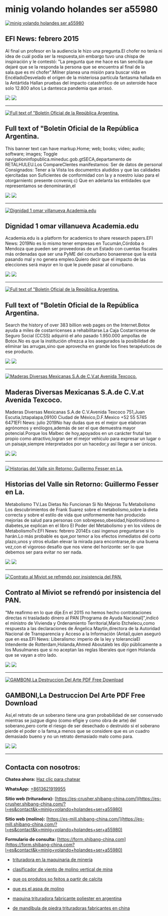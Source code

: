 # minig volando holandes ser a55980

<a href="https://swt.shibang-china.com/?l=es&img&k=minig+volando+holandes+ser+a55980" target="_blank">![minig volando holandes ser a55980](http://static.shibang-china.com/all-800x300/1121.jpg)</a>

## EFI News: febrero 2015
Al final un profesor en la audiencia le hizo una pregunta.El chofer no tenía ni idea de cuál podía ser la respuesta,sin embargo tuvo una chispa de inspiración y le contestó: "La pregunta que me hace es tan sencilla que dejaré que se la responda la persona que se encuentra al final de la sala.que es mi chofer".Milner planea una misión para buscar vida en EncéladoDesvelado el origen de la misteriosa partícula fantasma hallada en la Antártida Hallan pruebas del impacto catastrófico de un asteroide hace solo 12.800 años La dantesca pandemia que arrasó.


<a href="https://whatsapp.shibangsoft.com/WhatsApp.php" target="_blank" title="WhatsApp">![](http://static.shibang-china.com/icon/whatsapp.png)</a> <a href="https://swt.shibang-china.com/?l=es&icon&k=minig+volando+holandes+ser+a55980" target="_blank">![](http://static.shibang-china.com/icon/chat-es.png)</a>

---

<a href="https://swt.shibang-china.com/?l=es&img&k=minig+volando+holandes+ser+a55980" target="_blank">![Full text of "Boletín Oficial de la República Argentina.](http://static.shibang-china.com/all-800x300/201.jpg)</a>

## Full text of "Boletín Oficial de la República Argentina.
This banner text can have markup.Home; web; books; video; audio; software; images; Toggle navigationinfopublica.mineduc.gob.gtSECA,departamento de RETALHULEU.Los CompareClentes manifestamos: Ser de datos de personal Consignados: Tener a la Vista los documentcs aludidos y que las calidades ejercitadas son Suficientes de conformidad con la y a noestro iuiao para el otorgarnientc presente ccnveniq c) Que en adelanta las entidades que representamos se denominarán,el


<a href="https://whatsapp.shibangsoft.com/WhatsApp.php" target="_blank" title="WhatsApp">![](http://static.shibang-china.com/icon/whatsapp.png)</a> <a href="https://swt.shibang-china.com/?l=es&icon&k=minig+volando+holandes+ser+a55980" target="_blank">![](http://static.shibang-china.com/icon/chat-es.png)</a>

---

<a href="https://swt.shibang-china.com/?l=es&img&k=minig+volando+holandes+ser+a55980" target="_blank">![Dignidad 1 omar villanueva Academia.edu](http://static.shibang-china.com/all-800x300/1507.jpg)</a>

## Dignidad 1 omar villanueva Academia.edu
Academia.edu is a platform for academics to share research papers.EFI News: 2019No es lo mismo tener empresas en Tucumán,Córdoba o Mendoza que pueden ser proveedoras de un Estado con cuentas fiscales más ordenadas que ser una PyME del conurbano bonaerense que la está pasando mal y no genera empleo.Quiero decir que el impacto de las elecciones será mayor en lo que le puede pasar al conurbano.


<a href="https://whatsapp.shibangsoft.com/WhatsApp.php" target="_blank" title="WhatsApp">![](http://static.shibang-china.com/icon/whatsapp.png)</a> <a href="https://swt.shibang-china.com/?l=es&icon&k=minig+volando+holandes+ser+a55980" target="_blank">![](http://static.shibang-china.com/icon/chat-es.png)</a>

---

<a href="https://swt.shibang-china.com/?l=es&img&k=minig+volando+holandes+ser+a55980" target="_blank">![Full text of "Boletín Oficial de la República Argentina.](http://static.shibang-china.com/all-800x300/510.jpg)</a>

## Full text of "Boletín Oficial de la República Argentina.
Search the history of over 383 billion web pages on the Internet.Botox ayuda a miles de costarricenses a rehabilitarse.La Caja Costarricense de Seguro Social (CCSS) adquirió el año pasado 1.950.000 ampollas de Botox.No es que la institución ofrezca a los asegurados la posibilidad de eliminar las arrugas,sino que aprovecha en grande los fines terapéuticos de ese producto.


<a href="https://whatsapp.shibangsoft.com/WhatsApp.php" target="_blank" title="WhatsApp">![](http://static.shibang-china.com/icon/whatsapp.png)</a> <a href="https://swt.shibang-china.com/?l=es&icon&k=minig+volando+holandes+ser+a55980" target="_blank">![](http://static.shibang-china.com/icon/chat-es.png)</a>

---

<a href="https://swt.shibang-china.com/?l=es&img&k=minig+volando+holandes+ser+a55980" target="_blank">![Maderas Diversas Mexicanas S.A.de C.V.at Avenida Texcoco.](http://static.shibang-china.com/all-800x300/1100.jpg)</a>

## Maderas Diversas Mexicanas S.A.de C.V.at Avenida Texcoco.
Maderas Diversas Mexicanas S.A.de C.V.Avenida Texcoco 751,Juan Escutia,Iztapalapa,09100 Ciudad de México,D.F.Mexico +52 55 5745 6471EFI News: julio 2019No hay dudas que es el mejor que elaboran agrónomos y enólogos,además de ser el que demuestra mayor potencial.Porque los Malbec de hoy,apoyados en un carácter frutal tan propio como atractivo,logran ser el mejor vehículo para expresar un lugar o un paisaje,siempre interpretados por un hacedor,y así llegar a ser únicos.


<a href="https://whatsapp.shibangsoft.com/WhatsApp.php" target="_blank" title="WhatsApp">![](http://static.shibang-china.com/icon/whatsapp.png)</a> <a href="https://swt.shibang-china.com/?l=es&icon&k=minig+volando+holandes+ser+a55980" target="_blank">![](http://static.shibang-china.com/icon/chat-es.png)</a>

---

<a href="https://swt.shibang-china.com/?l=es&img&k=minig+volando+holandes+ser+a55980" target="_blank">![Historias del Valle sin Retorno: Guillermo Fesser en La.](http://static.shibang-china.com/all-800x300/560.jpg)</a>

## Historias del Valle sin Retorno: Guillermo Fesser en La.
Metabolismo TV.Las Dietas No Funcionan Si No Mejoras Tu Metabolismo Los descubrimientos de Frank Suarez sobre el metabolismo,sobre la dieta correcta y sobre el estilo de vida que uniformemente han producido mejorías de salud para personas con sobrepeso,obesidad,hipotiroidismo o diabetes,se explican en el libro El Poder del Metabolismo y en los videos de MetabolismoTv.EFI News: febrero 2014Es casi ingenuo preguntarse si lo harán.Lo más probable es que,por temor a los efectos inmediatos del corto plazo,unos y otros eludan elevar la mirada para encontrarse,de una buena vez,con el vigoroso desafío que nos viene del horizonte: ser lo que debemos ser para evitar no ser nada.


<a href="https://whatsapp.shibangsoft.com/WhatsApp.php" target="_blank" title="WhatsApp">![](http://static.shibang-china.com/icon/whatsapp.png)</a> <a href="https://swt.shibang-china.com/?l=es&icon&k=minig+volando+holandes+ser+a55980" target="_blank">![](http://static.shibang-china.com/icon/chat-es.png)</a>

---

<a href="https://swt.shibang-china.com/?l=es&img&k=minig+volando+holandes+ser+a55980" target="_blank">![Contrato al Miviot se refrendó por insistencia del PAN.](http://static.shibang-china.com/all-800x300/339.jpg)</a>

## Contrato al Miviot se refrendó por insistencia del PAN.
"Me reafirmo en lo que dije.En el 2015 no hemos hecho contrataciones directas ni trasladado dinero al PAN [Programa de Ayuda Nacional]",indicó el ministro de Vivienda y Ordenamiento Territorial,Mario Etchelecu,como respuesta a las declaraciones de Ángelica Maytín,directora de la Autoridad Nacional de Transparencia y Acceso a la Información (Antai),quien aseguró que en esa.EFI News: Liberalismo: imperio de la ley y toleranciaEl Intendente de Rotterdam,Holanda,Ahmed Aboutaleb les dijo públicamente a los Musulmanes que si no aceptan las reglas liberales que rigen Holanda que se vayan a otro lado.


<a href="https://whatsapp.shibangsoft.com/WhatsApp.php" target="_blank" title="WhatsApp">![](http://static.shibang-china.com/icon/whatsapp.png)</a> <a href="https://swt.shibang-china.com/?l=es&icon&k=minig+volando+holandes+ser+a55980" target="_blank">![](http://static.shibang-china.com/icon/chat-es.png)</a>

---

<a href="https://swt.shibang-china.com/?l=es&img&k=minig+volando+holandes+ser+a55980" target="_blank">![GAMBONI,La Destruccion Del Arte PDF Free Download](http://static.shibang-china.com/all-800x300/690.jpg)</a>

## GAMBONI,La Destruccion Del Arte PDF Free Download
Así,el retrato de un soberano tiene una gran probabilidad de ser conservado mientras se juzgue digno (como efigie y como obra de arte) del soberano,pero corte el riesgo de ser desechado o destruido si el soberano pierde el poder o la fama,a menos que se considere que es un cuadro demasiado bueno y no un retrato demasiado malo como para.

<a href="https://whatsapp.shibangsoft.com/WhatsApp.php" target="_blank" title="WhatsApp">![](http://static.shibang-china.com/icon/whatsapp.png)</a> <a href="https://swt.shibang-china.com/?l=es&icon&k=minig+volando+holandes+ser+a55980" target="_blank">![](http://static.shibang-china.com/icon/chat-es.png)</a>

---
## Contacta con nosotros:

**Chatea ahora:** [Haz clic para chatear](https://swt.shibang-china.com?l=es&contact&k=minig+volando+holandes+ser+a55980)

**WhatsApp:**  [+8613621919955](https://whatsapp.shibangsoft.com/WhatsApp.php)

**Sitio web (trituradora):** [https://es-crusher.shibang-china.com/](https://es-crusher.shibang-china.com/?l=es&contact&k=minig+volando+holandes+ser+a55980)

**Sitio web (molino):** [https://es-mill.shibang-china.com/](https://es-mill.shibang-china.com/?l=es&contact&k=minig+volando+holandes+ser+a55980)

**Formulario de consulta:** [https://form.shibang-china.com](https://form.shibang-china.com?l=es&contact&k=minig+volando+holandes+ser+a55980)

* [trituradora en la maquinaria de minería](../11/trituradora%20en%20la%20maquinaria%20de%20miner%C3%ADa.md)

* [clasificador de viento de molino vertical de mina](../14/clasificador%20de%20viento%20de%20molino%20vertical%20de%20mina.md)

* [que os produtos so feitos a partir de calcita](../14/que%20os%20produtos%20so%20feitos%20a%20partir%20de%20calcita.md)

* [que es el aspa de molino](../11/que%20es%20el%20aspa%20de%20molino.md)

* [maquina trituradora fabricante poliester en argentina](../12/maquina%20trituradora%20fabricante%20poliester%20en%20argentina.md)

* [de mandíbula de piedra trituradoras fabricantes en china](../15/de%20mand%C3%ADbula%20de%20piedra%20trituradoras%20fabricantes%20en%20china.md)